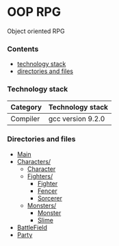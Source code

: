 # OOP RPG
Object oriented RPG

### Contents
* [technology stack](#technologystack)
* [directories and files](#directoriesandfiles)

### Technology stack

| Category | Technology stack  |
| -------- | ----------------- |
| Compiler | gcc version 9.2.0 |

### Directories and files
- [Main](./Main.cpp)
- [Characters/](Characters/)
  - [Character](Characters/Character.hpp)
  - [Fighters/](Characters/Fighters/)
    - [Fighter](Characters/Fighters/Fighter.hpp)
    - [Fencer](Characters/Fighters/Fencer.hpp)
    - [Sorcerer](Characters/Fighters/Sorcerer.hpp)
  - [Monsters/](Characters/Monsters/)
    - [Monster](Characters/Monsters/Monster.hpp)
    - [Slime](Characters/Monsters/Slime.hpp)
- [BattleField](./BattleField.hpp)
- [Party](./Party.hpp)
